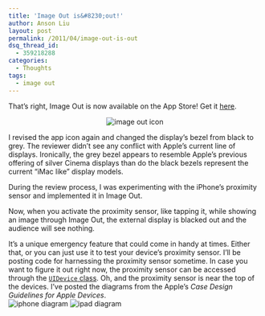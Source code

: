 ```yaml
---
title: 'Image Out is&#8230;out!'
author: Anson Liu
layout: post
permalink: /2011/04/image-out-is-out
dsq_thread_id:
  - 359218288
categories:
  - Thoughts
tags:
  - image out
---
```

That&#8217;s right, Image Out is now available on the App Store! Get it [here][1].

<p style="text-align: center;">
  <img class="aligncenter size-full wp-image-618" title="image out icon" src="https://i2.wp.com/apparentetch.com/wp-content/uploads/2011/04/Icon.png?resize=358%2C358" alt="image out icon" data-recalc-dims="1" />
</p>

I revised the app icon again and changed the display&#8217;s bezel from black to grey. The reviewer didn&#8217;t see any conflict with Apple&#8217;s current line of displays. Ironically, the grey bezel appears to resemble Apple&#8217;s previous offering of silver Cinema displays than do the black bezels represent the current &#8220;iMac like&#8221; display models.

During the review process, I was experimenting with the iPhone&#8217;s proximity sensor and implemented it in Image Out.

<p style="text-align: center;">
  <!--more-->
</p>

Now, when you activate the proximity sensor, like tapping it, while showing an image through Image Out, the external display is blacked out and the audience will see nothing.

It&#8217;s a unique emergency feature that could come in handy at times. Either that, or you can just use it to test your device&#8217;s proximity sensor. I&#8217;ll be posting code for harnessing the proximity sensor sometime. In case you want to figure it out right now, the proximity sensor can be accessed through the [`UIDevice` class][2]. Oh, and the proximity sensor is near the top of the devices. I&#8217;ve posted the diagrams from the Apple&#8217;s *Case Design Guidelines for Apple Devices*.  
<img class="alignnone size-full wp-image-615" title="iphone diagram" src="https://i0.wp.com/apparentetch.com/wp-content/uploads/2011/04/iphone-diagram.png?resize=200%2C208" alt="iphone diagram" data-recalc-dims="1" /> <img class="alignnone size-full wp-image-616" title="ipad diagram" src="https://i0.wp.com/apparentetch.com/wp-content/uploads/2011/04/ipad-diagram.png?resize=200%2C159" alt="ipad diagram" data-recalc-dims="1" />

 [1]: http://itunes.apple.com/us/app/image-out/id425323898?mt=8&ls=1
 [2]: http://developer.apple.com/library/ios/#documentation/UIKit/Reference/UIDevice_Class/Reference/UIDevice.html